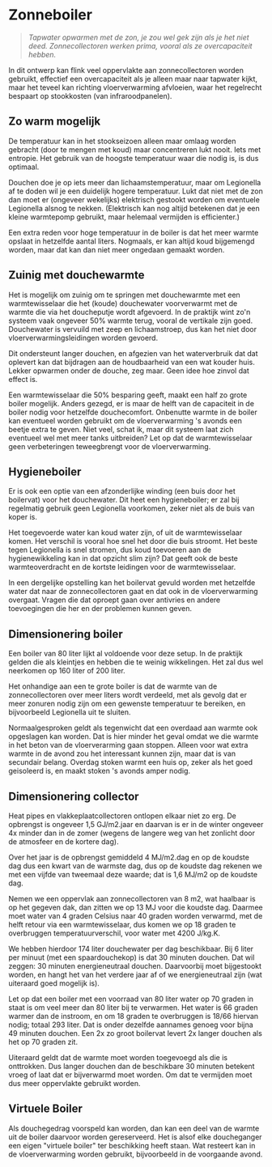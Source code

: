 # Zonneboiler

> *Tapwater opwarmen met de zon, je zou wel gek zijn als je het niet deed.
> Zonnecollectoren werken prima, vooral als ze overcapaciteit hebben.*

In dit ontwerp kan flink veel oppervlakte aan zonnecollectoren worden
gebruikt, effectief een overcapaciteit als je alleen maar naar tapwater
kijkt, maar het teveel kan richting vloerverwarming afvloeien, waar het
regelrecht bespaart op stookkosten (van infraroodpanelen).


## Zo warm mogelijk

De temperatuur kan in het stookseizoen alleen maar omlaag worden gebracht
(door te mengen met koud) maar concentreren lukt nooit.  Iets met entropie.
Het gebruik van de hoogste temperatuur waar die nodig is, is dus optimaal.

Douchen doe je op iets meer dan lichaamstemperatuur, maar om Legionella af
te doden wil je een duidelijk hogere temperatuur.  Lukt dat niet met de zon
dan moet er (ongeveer wekelijks) elektrisch gestookt worden om eventuele
Legionella alsnog te nekken.  (Elektrisch kan nog altijd betekenen dat je
een kleine warmtepomp gebruikt, maar helemaal vermijden is efficienter.)

Een extra reden voor hoge temperatuur in de boiler is dat het meer warmte
opslaat in hetzelfde aantal liters.  Nogmaals, er kan altijd koud bijgemengd
worden, maar dat kan dan niet meer ongedaan gemaakt worden.


## Zuinig met douchewarmte

Het is mogelijk om zuinig om te springen met douchewarmte met een
warmtewisselaar die het (koude) douchewater voorverwarmt met de
warmte die via het doucheputje wordt afgevoerd.  In de praktijk wint
zo'n systeem vaak ongeveer 50% warmte terug, vooral de vertikale zijn
goed.  Douchewater is vervuild met zeep en lichaamstroep, dus kan het
niet door vloerverwarmingsleidingen worden gevoerd.

Dit ondersteunt langer douchen, en afgezien van het waterverbruik dat
dat oplevert kan dat bijdragen aan de houdbaarheid van een wat kouder
huis.  Lekker opwarmen onder de douche, zeg maar.  Geen idee hoe zinvol
dat effect is.

Een warmtewisselaar die 50% besparing geeft, maakt een half zo grote
boiler mogelijk.  Anders gezegd, er is maar de helft van de capaciteit
in de boiler nodig voor hetzelfde douchecomfort.  Onbenutte warmte in
de boiler kan eventueel worden gebruikt om de vloerverwarming 's avonds
een beetje extra te geven.  Niet veel, schat ik, maar dit systeem laat
zich eventueel wel met meer tanks uitbreiden?  Let op dat de
warmtewisselaar geen verbeteringen teweegbrengt voor de vloerverwarming.


## Hygieneboiler

Er is ook een optie van een afzonderlijke winding (een buis door het
boilervat) voor het douchewater.  Dit heet een hygieneboiler; er zal
bij regelmatig gebruik geen Legionella voorkomen, zeker niet als de
buis van koper is.

Het toegevoerde water kan koud water zijn, of uit de warmtewisselaar
komen.  Het verschil is vooral hoe snel het door die buis stroomt.
Het beste tegen Legionella is snel stromen, dus koud toevoeren aan de
hygienewikkeling kan in dat opzicht slim zijn?  Dat geeft ook de beste
warmteoverdracht en de kortste leidingen voor de warmtewisselaar.

In een dergelijke opstelling kan het boilervat gevuld worden met
hetzelfde water dat naar de zonnecollectoren gaat en dat ook in de
vloerverwarming overgaat.  Vragen die dat oproept gaan over antivries
en andere toevoegingen die her en der problemen kunnen geven.


## Dimensionering boiler

Een boiler van 80 liter lijkt al voldoende voor deze setup.  In de
praktijk gelden die als kleintjes en hebben die te weinig wikkelingen.
Het zal dus wel neerkomen op 160 liter of 200 liter.

Het onhandige aan een te grote boiler is dat de warmte van de
zonnecollectoren over meer liters wordt verdeeld, met als gevolg
dat er meer zonuren nodig zijn om een gewenste temperatuur te
bereiken, en bijvoorbeeld Legionella uit te sluiten.

Normaalgesproken geldt als tegenwicht dat een overdaad aan warmte ook
opgeslagen kan worden.  Dat is hier minder het geval omdat we die
warmte in het beton van de vloerverarming gaan stoppen.  Alleen voor
wat extra warmte in de avond zou het interessant kunnen zijn, maar
dat is van secundair belang.  Overdag stoken warmt een huis op, zeker
als het goed geisoleerd is, en maakt stoken 's avonds amper nodig.


## Dimensionering collector

Heat pipes en vlakkeplaatcollectoren ontlopen elkaar niet zo erg.
De opbrengst is ongeveer 1,5 GJ/m2.jaar en daarvan is er in de
winter ongeveer 4x minder dan in de zomer (wegens de langere weg
van het zonlicht door de atmosfeer en de kortere dag).

Over het jaar is de opbrengst gemiddeld 4 MJ/m2.dag en op de koudste
dag dus een kwart van de warmste dag, dus op de koudste dag rekenen
we met een vijfde van tweemaal deze waarde; dat is 1,6 MJ/m2 op de
koudste dag.

Nemen we een oppervlak aan zonnecollectoren van 8 m2, wat haalbaar
is op het gegeven dak, dan zitten we op 13 MJ voor die koudste dag.
Daarmee moet water van 4 graden Celsius naar 40 graden worden
verwarmd, met de helft retour via een warmtewisselaar, dus komen
we op 18 graden te overbruggen temperatuurverschil, voor water met
4200 J/kg.K.

We hebben hierdoor 174 liter douchewater per dag beschikbaar.  Bij
6 liter per minuut (met een spaardouchekop) is dat 30 minuten
douchen.  Dat wil zeggen: 30 minuten energieneutraal douchen.
Daarvoorbij moet bijgestookt worden, en hangt het van het verdere
jaar af of we energieneutraal zijn (wat uiteraard goed mogelijk is).

Let op dat een boiler met een voorraad van 80 liter water op
70 graden in staat is om veel meer dan 80 liter bij te verwarmen.
Het water is 66 graden warmer dan de instroom, en om 18 graden
te overbruggen is 18/66 hiervan nodig; totaal 293 liter.  Dat is
onder dezelfde aannames genoeg voor bijna 49 minuten douchen.  Een
2x zo groot boilervat levert 2x langer douchen als het op 70 graden
zit.

Uiteraard geldt dat de warmte moet worden toegevoegd als die is
onttrokken.  Dus langer douchen dan de beschikbare 30 minuten
betekent vroeg of laat dat er bijverwarmd moet worden.  Om dat te
vermijden moet dus meer oppervlakte gebruikt worden.


## Virtuele Boiler

Als douchegedrag voorspeld kan worden, dan kan een deel van de
warmte uit de boiler daarvoor worden gereserveerd.  Het is alsof
elke doucheganger een eigen "virtuele boiler" ter beschikking
heeft staan.  Wat resteert kan in de vloerverwarming worden
gebruikt, bijvoorbeeld in de voorgaande avond.


